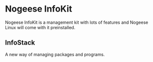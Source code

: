 # Nogeese InfoKit
Nogeese InfoKit is a management kit with lots of features and Nogeese Linux will come with it preinstalled.
## InfoStack
A new way of managing packages and programs.


